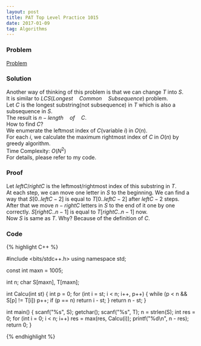 ```yaml
---
layout: post
title: PAT Top Level Practice 1015
date: 2017-01-09
tag: Algorithms
---
```

### Problem

<a target="_blank" href="https://www.patest.cn/contests/pat-t-practise/1015"> Problem</a>  

### Solution

Another way of thinking of this problem is that we can change $T$ into $S$.  
It is similar to $LCS(Longest \quad Common \quad Subsequence)$ problem.  
Let $C$ is the longest substring(not subsequence) in $T$ which is also a subsequence in $S$.  
The result is $n - length \quad of \quad C$.  
How to find $C$?  
We enumerate the leftmost index of $C$(variable $i$) in $O(n)$.  
For each $i$, we calculate the maximum rightmost index of $C$ in $O(n)$ by greedy algorithm.  
Time Complexity: $O(N^{2})$  
For details, please refer to my code.  

### Proof

Let $leftC/rightC$ is the leftmost/rightmost index of this substring in $T$.  
At each step, we can move one letter in $S$ to the beginning. We can find a way that $S[0 .. leftC - 2]$ is equal to $T[0 .. leftC - 2]$ after $leftC - 2$ steps.  
After that we move $n - rightC$ letters in $S$ to the end of it one by one correctly. $S[rightC .. n - 1]$ is equal to $T[rightC .. n - 1]$ now.  
Now $S$ is same as $T$. Why? Because of the definition of $C$.  

### Code

{% highlight C++ %}

#include <bits/stdc++.h>
using namespace std;

const int maxn = 1005;

int n;
char S[maxn], T[maxn];

int Calcu(int st)
{
	int p = 0;
	for (int i = st; i < n; i++, p++) {
		while (p < n && S[p] != T[i])
			p++;
		if (p == n)
			return i - st;
	}
	return n - st;
}

int main()
{
	scanf("%s", S);
	getchar();
	scanf("%s", T);
	n = strlen(S);
	int res = 0;
	for (int i = 0; i < n; i++)
		res = max(res, Calcu(i));
	printf("%d\n", n - res);
	return 0;
}

{% endhighlight %}
